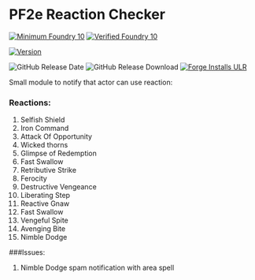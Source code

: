 # PF2e Reaction Checker
[![Minimum Foundry 10]][Foundry URL]
[![Verified Foundry 10]][Foundry URL]

[![Version]][Version URL]

![GitHub Release Date]
![GitHub Release Download]
[![Forge Installs ULR]][Forge Installs Download]

Small module to notify that actor can use reaction:

### Reactions:
1. Selfish Shield
2. Iron Command
3. Attack Of Opportunity
4. Wicked thorns
5. Glimpse of Redemption
6. Fast Swallow
7. Retributive Strike
8. Ferocity
9. Destructive Vengeance
10. Liberating Step
11. Reactive Gnaw
12. Fast Swallow
13. Vengeful Spite
14. Avenging Bite
15. Nimble Dodge

###Issues:
1. Nimble Dodge spam notification with area spell

[Foundry URL]: https://foundryvtt.com
[Minimum Foundry 10]: https://img.shields.io/badge/Minimum%20Foundry-10.291-informational?style=flat-square
[Verified Foundry 10]: https://img.shields.io/badge/Verified%20Foundry-10.291-informational?style=flat-square

[Version]: https://img.shields.io/badge/Version-0.1.19-yellow?style=flat-square
[Version URL]: https://github.com/reyzor1991/foundry-vtt-pf2e-reaction

[GitHub Release Date]: https://img.shields.io/github/release-date/reyzor1991/foundry-vtt-pf2e-reaction
[GitHub Release Download]: https://img.shields.io/github/downloads/reyzor1991/foundry-vtt-pf2e-reaction/total
[Forge Installs ULR]: https://img.shields.io/badge/dynamic/json?label=Forge%20Installs&query=package.installs&suffix=%25&url=https%3A%2F%2Fforge-vtt.com%2Fapi%2Fbazaar%2Fpackage%2Fpf2e-reaction&colorB=4aa94a
[Forge Installs Download]: https://forge-vtt.com/bazaar#package=pf2e-reaction